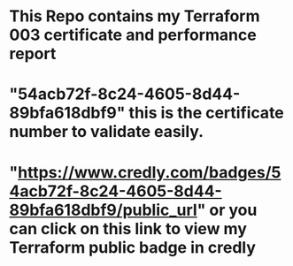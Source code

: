 # This Repo contains my Terraform 003 certificate and performance report
# "54acb72f-8c24-4605-8d44-89bfa618dbf9" this is the certificate number to validate easily.
# "https://www.credly.com/badges/54acb72f-8c24-4605-8d44-89bfa618dbf9/public_url" or you can click on this link to view my Terraform public badge in credly
